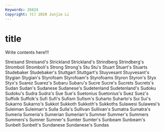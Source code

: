 ```yaml
---
Keywords: 26624
Copyright: (C) 2020 Junjie Li
---
```


# title

Write contents here!!!
 
Streisand 
Streisand's 
Strickland 
Strickland's 
Strindberg 
Strindberg's 
Stromboli
Stromboli's 
Strong 
Strong's 
Stu 
Stu's 
Stuart 
Stuart's 
Stuarts 
Studebaker 
Studebaker's
Stuttgart 
Stuttgart's 
Stuyvesant 
Stuyvesant's 
Stygian 
Stygian's 
Styrofoam 
Styrofoam's 
Styrofoams 
Styron
Styron's 
Styx 
Styx's 
Suarez 
Suarez's 
Subaru 
Subaru's 
Sucre 
Sucre's 
Sucrets
Sucrets's 
Sudan 
Sudan's 
Sudanese 
Sudanese's 
Sudetenland 
Sudetenland's 
Sudoku 
Sudoku's 
Sudra
Sudra's 
Sue 
Sue's 
Suetonius 
Suetonius's 
Suez 
Suez's 
Suffolk 
Suffolk's 
Sufi
Sufi's 
Sufism 
Sufism's 
Suharto 
Suharto's 
Sui 
Sui's 
Sukarno 
Sukarno's 
Sukkot
Sukkoth 
Sukkoth's 
Sukkoths 
Sulawesi 
Sulawesi's 
Suleiman 
Suleiman's 
Sulla 
Sulla's 
Sullivan
Sullivan's 
Sumatra 
Sumatra's 
Sumeria 
Sumeria's 
Sumerian 
Sumerian's 
Summer 
Summer's 
Summers
Summers's 
Sumner 
Sumner's 
Sumter 
Sumter's 
Sunbeam 
Sunbeam's 
Sunbelt 
Sunbelt's 
Sundanese
Sundanese's 
Sundas 
